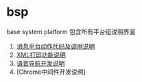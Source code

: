 # bsp
base system platform
包含所有平台组说明界面

1. [消息平台动作代码及调用说明](https://wanghc.github.io/bsp/message/)
2. [XML打印功能说明](https://wanghc.github.io/bsp/xmlprint/)
3. [语音导航开发说明](https://wanghc.github.io/bsp/sound/sound.html)
4. [Chrome中间件开发说明]
